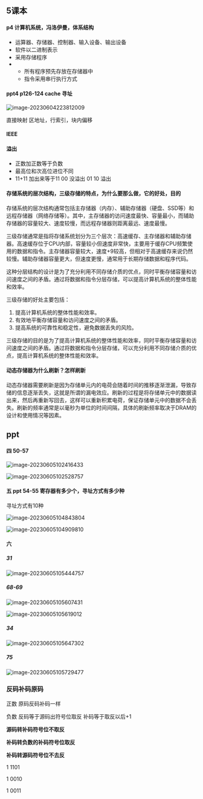 ##  5课本

#### p4 计算机系统，冯洛伊曼，体系结构

- 运算器、存储器、控制器、输入设备、输出设备
- 软件以二进制表示
- 采用存储程序
- - 所有程序预先存放在存储器中
  - 指令采用串行执行方式

#### ppt4 p126-124 cache 寻址

![image-20230604223812009](反码补码原码.assets/image-20230604223812009.png)

直接映射 区地址，行索引，块内偏移

#### IEEE

#### 溢出

- 正数加正数等于负数
- 最高位和次高位进位不同
- 11+11 加出来等于11 00 没溢出 01 10 溢出

#### 存储系统的层次结构，三级存储的特点，为什么要那么做，它的好处，目的

存储系统的层次结构通常包括主存储器（内存）、辅助存储器（硬盘、SSD等）和远程存储器（网络存储等）。其中，主存储器的访问速度最快、容量最小，而辅助存储器的容量较大、速度较慢，而远程存储器则距离最远、速度最慢。

三级存储通常是指将存储系统划分为三个层次：高速缓存、主存储器和辅助存储器。高速缓存位于CPU内部，容量较小但速度非常快，主要用于缓存CPU频繁使用的数据和指令。主存储器容量较大，速度+9较高，但相对于高速缓存来说仍然较慢。辅助存储器容量更大，但速度更慢，通常用于长期存储数据和程序代码。

这种分层结构的设计是为了充分利用不同存储介质的优点，同时平衡存储容量和访问速度之间的矛盾。通过将数据和指令分层存储，可以提高计算机系统的整体性能和效率。

三级存储的好处主要包括：

1. 提高计算机系统的整体性能和效率。
2. 有效地平衡存储容量和访问速度之间的矛盾。
3. 提高系统的可靠性和稳定性，避免数据丢失的风险。

三级存储的目的是为了提高计算机系统的整体性能和效率，同时平衡存储容量和访问速度之间的矛盾。通过将数据和指令分层存储，可以充分利用不同存储介质的优点，提高计算机系统的整体性能和效率。

#### 动态存储器为什么刷新？怎样刷新

动态存储器需要刷新是因为存储单元内的电荷会随着时间的推移逐渐泄漏，导致存储的信息逐渐丢失，这就是所谓的漏电效应。刷新的过程是将存储单元中的数据读出来，然后再重新写回去，这样可以重新积累电荷，保证存储单元中的数据不会丢失。刷新的频率通常是以毫秒为单位的时间间隔，具体的刷新频率取决于DRAM的设计和使用情况等因素。


## ppt

#### 四 50-57

![image-20230605102416433](反码补码原码.assets/image-20230605102416433.png)

![image-20230605102528757](反码补码原码.assets/image-20230605102528757.png)

#### 五 ppt 54-55 寄存器有多少个，寻址方式有多少种 

寻址方式有10种

![image-20230605104843804](反码补码原码.assets/image-20230605104843804.png)

![image-20230605104909810](反码补码原码.assets/image-20230605104909810.png)

#### 六 

##### 31 

![image-20230605105444757](反码补码原码.assets/image-20230605105444757.png)

##### 68-69

![image-20230605105607431](反码补码原码.assets/image-20230605105607431.png)

![image-20230605105619012](反码补码原码.assets/image-20230605105619012.png)

##### 34

![image-20230605105647302](反码补码原码.assets/image-20230605105647302.png)

##### 75

![image-20230605105729477](反码补码原码.assets/image-20230605105729477.png)

### 反码补码原码

正数 原码反码补码一样

负数 反码等于源码出符号位取反 补码等于取反以后+1

**源码转补码符号位不取反** 

**补码转负数的补码符号位取反**

**补码转源码符号位不去反**





1 1101

1 0010

1 0011

### 

